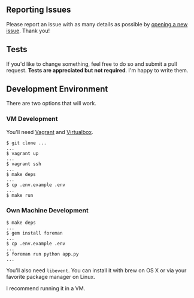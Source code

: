 ## Reporting Issues

Please report an issue with as many details as possible by
[opening a new issue](https://github.com/pearkes/stripe-hooks/issues/new).
Thank you!

## Tests

If you'd like to change something, feel free to do so and
submit a pull request. **Tests are appreciated but not required**.
I'm happy to write them.

## Development Environment

There are two options that will work.

### VM Development

You'll need [Vagrant](http://www.vagrantup.com/) and [Virtualbox](https://www.virtualbox.org/).

    $ git clone ...
    ...
    $ vagrant up
    ...
    $ vagrant ssh
    ...
    $ make deps
    ...
    $ cp .env.example .env
    ...
    $ make run

### Own Machine Development

    $ make deps
    ...
    $ gem install foreman
    ...
    $ cp .env.example .env
    ...
    $ foreman run python app.py
    ...

You'll also need `libevent`. You can install it with brew on OS X or via
your favorite package manager on Linux.

I recommend running it in a VM.
